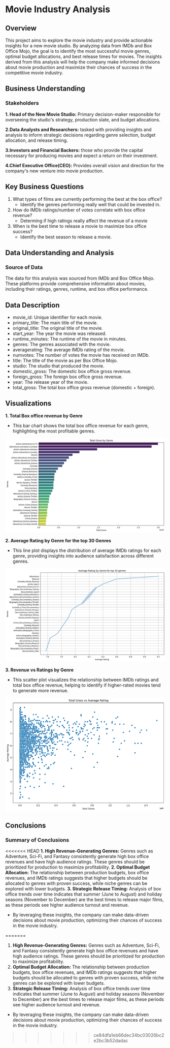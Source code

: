 
# Movie Industry Analysis

## Overview
This project aims to explore the movie industry and provide actionable insights for a new movie studio. By analyzing data from IMDb and Box Office Mojo, the goal is to identify the most successful movie genres, optimal budget allocations, and best release times for movies. The insights derived from this analysis will help the company make informed decisions about movie production and maximize their chances of success in the competitive movie industry.

## Business Understanding
### Stakeholders
**1. Head of the New Movie Studio:** Primary decision-maker responsible for overseeing the studio's strategy, production slate, and budget allocations.

**2.Data Analysts and Researchers:** tasked with providing insights and analysis to inform strategic decisions regarding genre selection, budget allocation, and release timing.

**3.Investors and Financial Backers:** those who provide the capital necessary for producing movies and expect a return on their investment.

**4.Chief Executive Office(CEO):** Provides overall vision and direction for the company's new venture into movie production. 

## Key Business Questions
1. What types of films are currently performing the best at the box office?
   - Identify the genres performing really well that could be invested in.
2. How do IMDb ratings/number of votes correlate with box office revenue?
   - Determing if high ratings really affect the revenue of a movie
3. When is the best time to release a movie to maximize box office success?
   - Identify the best season to release a movie.


## Data Understanding and Analysis
### Source of Data
The data for this analysis was sourced from IMDb and Box Office Mojo. These platforms provide comprehensive information about movies, including their ratings, genres, runtime, and box office performance.

## Data Description
   - movie_id: Unique identifier for each movie.
   - primary_title: The main title of the movie.
   - original_title: The original title of the movie.
   - start_year: The year the movie was released.
   - runtime_minutes: The runtime of the movie in minutes.
   - genres: The genres associated with the movie.
   - averagerating: The average IMDb rating of the movie.
   - numvotes: The number of votes the movie has received on IMDb.
   - title: The title of the movie as per Box Office Mojo.
   - studio: The studio that produced the movie.
   - domestic_gross: The domestic box office gross revenue.
   - foreign_gross: The foreign box office gross revenue.
   - year: The release year of the movie.
   - total_gross: The total box office gross revenue (domestic + foreign).

## Visualizations
**1. Total Box office revenue by Genre**
- This bar chart shows the total box office revenue for each genre, highlighting the most profitable genres.

![alt text](images/image-1.png)

**2. Average Rating by Genre for the top 30 Genres**
- This line plot displays the distribution of average IMDb ratings for each genre, providing insights into audience satisfaction across different genres.

![alt text](images/image-2.png)

**3. Revenue vs Ratings by Genre**
- This scatter plot visualizes the relationship between IMDb ratings and total box office revenue, helping to identify if higher-rated movies tend to generate more revenue.

![alt text](images/image-3.png)

## Conclusions
### Summary of Conclusions
<<<<<<< HEAD
**1. High Revenue-Generating Genres:** Genres such as Adventure, Sci-Fi, and Fantasy consistently generate high box office revenues and have high audience ratings. These genres should be prioritized for production to maximize profitability.
**2. Optimal Budget Allocation:** The relationship between production budgets, box office revenues, and IMDb ratings suggests that higher budgets should be allocated to genres with proven success, while niche genres can be explored with lower budgets.
**3. Strategic Release Timing:** Analysis of box office trends over time indicates that summer (June to August) and holiday seasons (November to December) are the best times to release major films, as these periods see higher audience turnout and revenue.

- By leveraging these insights, the company can make data-driven decisions about movie production, optimizing their chances of success in the movie industry.

=======
1. **High Revenue-Generating Genres:** Genres such as Adventure, Sci-Fi, and Fantasy consistently generate high box office revenues and have high audience ratings. These genres should be prioritized for production to maximize profitability.
2. **Optimal Budget Allocation:** The relationship between production budgets, box office revenues, and IMDb ratings suggests that higher budgets should be allocated to genres with proven success, while niche genres can be explored with lower budgets.
3. **Strategic Release Timing:** Analysis of box office trends over time indicates that summer (June to August) and holiday seasons (November to December) are the best times to release major films, as these periods see higher audience turnout and revenue.

- By leveraging these insights, the company can make data-driven decisions about movie production, optimizing their chances of success in the movie industry.



>>>>>>> ce84dfa1eb66dec34bc03026bc2e2bc3b52dadac
